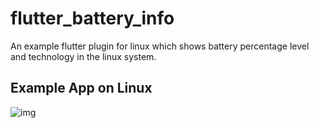 # flutter_battery_info

An example flutter plugin for linux which shows battery percentage level and technology in the linux system.

## Example App on Linux

![img](https://imgur.com/MRwVfn1.png)
